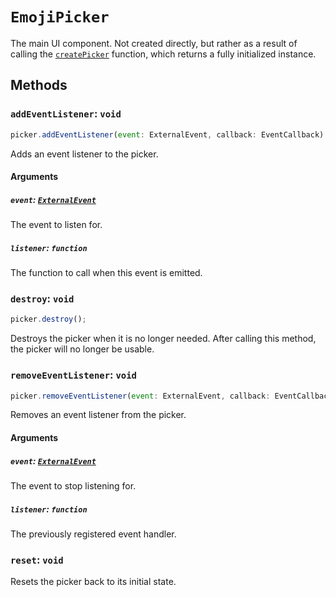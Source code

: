 # `EmojiPicker`

The main UI component. Not created directly, but rather as a result of calling the [`createPicker`](../functions/create-picker) function, which returns a fully initialized instance.

## Methods

### `addEventListener`: `void`

```javascript
picker.addEventListener(event: ExternalEvent, callback: EventCallback)
```

Adds an event listener to the picker.

#### Arguments

##### `event`: [`ExternalEvent`](../types/external-event)

The event to listen for.

##### `listener`: `function`

The function to call when this event is emitted.

### `destroy`: `void`

```javascript
picker.destroy();
```

Destroys the picker when it is no longer needed. After calling this method, the picker will no longer be usable.

### `removeEventListener`: `void`

```javascript
picker.removeEventListener(event: ExternalEvent, callback: EventCallback)
```

Removes an event listener from the picker.

#### Arguments

##### `event`: [`ExternalEvent`](../types/external-event)

The event to stop listening for.

##### `listener`: `function`

The previously registered event handler.

### `reset`: `void`

Resets the picker back to its initial state.
